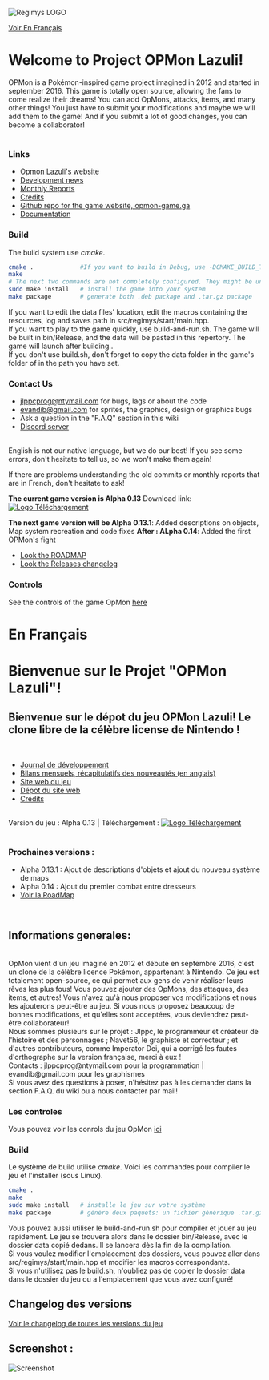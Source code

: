 ![Regimys LOGO](https://raw.githubusercontent.com/jlppc/OpMon/master/Resources/Other/opmon_title.png)<br>

[Voir En Français](#enfrancais)

# Welcome to Project OPMon Lazuli!

OPMon is a Pokémon-inspired game project imagined in 2012 and started in september 2016. This game is totally open source, allowing the fans to come realize their dreams! You can add OpMons, attacks, items, and many other things! You just have to submit your modifications and maybe we will add them to the game! And if you submit a lot of good changes, you can become a collaborator!<br/><br/>

### Links
* [Opmon Lazuli's website](http://opmon-game.ga)
* [Development news](https://translate.google.com/translate?act=url&depth=1&hl=fr&ie=UTF8&prev=_t&rurl=translate.google.fr&sl=fr&sp=nmt4&tl=en&u=https://github.com/jlppc/OpMon/wiki/Journal-du-d%25C3%25A9veloppement)
* [Monthly Reports](https://github.com/jlppc/OpMon/wiki/Monthly-reports)
* [Credits](https://github.com/jlppc/OpMon/blob/master/Credits.md)
* [Github repo for the game website, opmon-game.ga](https://github.com/jlppc/Site-OpMon)
* [Documentation](http://opmon-game.ga/pages/doc)

### Build

The build system use *cmake*.

```sh
cmake .             #If you want to build in Debug, use -DCMAKE_BUILD_TYPE=Debug
make
# The next two commands are not completely configured. They might be unfunctional. Try if you want!
sudo make install   # install the game into your system
make package        # generate both .deb package and .tar.gz package
```

If you want to edit the data files' location, edit the macros containing the resources, log and saves path in src/regimys/start/main.hpp.<br/>
If you want to play to the game quickly, use build-and-run.sh. The game will be built in bin/Release, and the data will be pasted in this repertory. The game will launch after building..<br/>
If you don't use build.sh, don't forget to copy the data folder in the game's folder of in the path you have set.

### Contact Us
* jlppcprog@ntymail.com for bugs, lags or about the code
* evandib@gmail.com for sprites, the graphics, design or graphics bugs
* Ask a question in the "F.A.Q" section in this wiki
* [Discord server](https://discord.gg/XwyKFzh)
<br>
English is not our native language, but we do our best! If you see some errors, don't hesitate to tell us, so we won't make them again!

If there are problems understanding the old commits or monthly reports that are in French, don't hesitate to ask!

__The current game version is Alpha 0.13__ Download link: <a 
href="http://opmon-game.ga/downloads"><img src="https://raw.githubusercontent.com/jlppc/OpMon/master/Resources/Other/version_logo.png" alt="Logo Téléchargement"></a>

__The next game version will be Alpha 0.13.1__: Added descriptions on 
objects, Map system recreation and code fixes
__After : ALpha 0.14__: Added the first OPMon's fight
* [Look the ROADMAP](https://github.com/jlppc/OpMon/wiki/ROADMAP)
* [Look the Releases changelog](https://github.com/jlppc/OpMon/wiki/Releases)

### Controls

See the controls of the game OpMon [here](http://opmon-game.ga/controls.html)
# En Français<a name="enfrancais">

# Bienvenue sur le Projet "OPMon Lazuli"!

## Bienvenue sur le dépot du jeu OPMon Lazuli! Le clone libre de la célèbre license de Nintendo !

<br/>

* [Journal de développement](https://github.com/jlppc/OpMon/wiki/Journal-du-développement)
* [Bilans mensuels, récapitulatifs des nouveautés (en anglais)](https://github.com/jlppc/OpMon/wiki/Monthly-reports)
* [Site web du jeu](opmon-game.ga)
* [Dépot du site web](https://github.com/jlppc/Site-OpMon)
* [Crédits](https://github.com/jlppc/OpMon/blob/master/Credits.md)

<br/>Version du jeu : Alpha 0.13 | Téléchargement : <a 
href="http://opmon-game.ga"><img src="https://raw.githubusercontent.com/jlppc/OpMon/master/Resources/Other/version_logo.png" alt="Logo Téléchargement"></a><br/><br/>

### Prochaines versions :
* Alpha 0.13.1 : Ajout de descriptions d'objets et ajout du nouveau système de maps
* Alpha 0.14 : Ajout du premier combat entre dresseurs
* [Voir la RoadMap](https://github.com/jlppc/OpMon/wiki/ROADMAP)

<br/>

## Informations generales:
<br/>
OpMon vient d'un jeu imaginé en 2012 et débuté en septembre 2016, c'est un clone de la célèbre licence Pokémon, appartenant à Nintendo. 
Ce jeu est totalement open-source, ce qui permet aux gens de venir réaliser leurs rêves les plus fous! 
Vous pouvez ajouter des OpMons, des attaques, des items, et autres! 
Vous n'avez qu'à nous proposer vos modifications et nous les ajouterons peut-être au jeu. 
Si vous nous proposez beaucoup de bonnes modifications, et qu'elles sont acceptées, vous deviendrez peut-être collaborateur!<br/>
Nous sommes plusieurs sur le projet : Jlppc, le programmeur et créateur de l'histoire et des personnages ; Navet56, le graphiste et correcteur ; et d'autres contributeurs, comme Imperator Dei, qui a corrigé les fautes d'orthographe sur la version française,  merci à eux !<br/>
Contacts : jlppcprog@ntymail.com pour la programmation | evandib@gmail.com pour les graphismes<br/>
Si vous avez des questions à poser, n'hésitez pas à les demander dans la section F.A.Q. du wiki ou a nous contacter par mail!<br/>

### Les controles

Vous pouvez voir les conrols du jeu OpMon [ici](http://opmon-game.ga/controls.html)
### Build

Le système de build utilise *cmake*. Voici les commandes pour compiler le jeu et l'installer (sous Linux).

```sh
cmake .
make
sudo make install   # installe le jeu sur votre système
make package        # génère deux paquets: un fichier générique .tar.gz et un paquet .deb
```

Vous pouvez aussi utiliser le build-and-run.sh pour compiler et jouer au jeu rapidement. Le jeu se trouvera alors dans le dossier bin/Release, avec le dossier data copié dedans. Il se lancera dès la fin de la compilation.<br/>
Si vous voulez modifier l'emplacement des dossiers, vous pouvez aller dans src/regimys/start/main.hpp et modifier les macros correspondants.<br/>
Si vous n'utilisez pas le build.sh, n'oubliez pas de copier le dossier data dans le dossier du jeu ou a l'emplacement que vous avez configuré!

## Changelog des versions
[Voir le changelog de toutes les versions du jeu](http://github.com/jlppc/OpMon/wiki/Releases)
<br/>

## Screenshot : 

![Screenshot](https://raw.githubusercontent.com/jlppc/OpMon/master/Resources/Other/screenshot_2.png)


